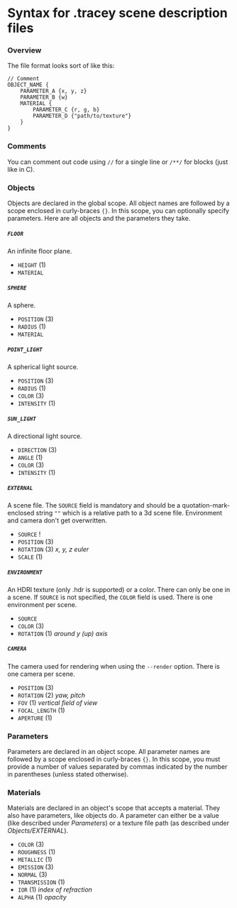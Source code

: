 # Syntax for .tracey scene description files

### Overview
The file format looks sort of like this:
``` JS
// Comment
OBJECT_NAME {
    PARAMETER_A {x, y, z}
    PARAMETER_B {w}
    MATERIAL {
        PARAMETER_C {r, g, b}
        PARAMETER_D {"path/to/texture"}
    }
}
```

### Comments
You can comment out code using `//` for a single line or `/**/` for blocks (just like in C).

### Objects
Objects are declared in the global scope. All object names are followed by a scope enclosed in curly-braces `{}`. In this scope, you can optionally specify parameters. Here are all objects and the parameters they take.  

##### `FLOOR`
An infinite floor plane.  
+ `HEIGHT` (1)
+ `MATERIAL`

##### `SPHERE`
A sphere.  
+ `POSITION` (3)
+ `RADIUS` (1)
+ `MATERIAL`

##### `POINT_LIGHT`
A spherical light source.  
+ `POSITION` (3)
+ `RADIUS` (1)
+ `COLOR` (3)
+ `INTENSITY` (1)

##### `SUN_LIGHT`
A directional light source.  
+ `DIRECTION` (3)
+ `ANGLE` (1)
+ `COLOR` (3)
+ `INTENSITY` (1)

##### `EXTERNAL`
A scene file. The `SOURCE` field is mandatory and should be a quotation-mark-enclosed string `""` which is a relative path to a 3d scene file. Environment and camera don't get overwritten.
+ `SOURCE` !
+ `POSITION` (3)
+ `ROTATION` (3) *x, y, z euler*
+ `SCALE` (1)

##### `ENVIRONMENT`
An HDRI texture (only .hdr is supported) or a color. There can only be one in a scene. If `SOURCE` is not specified, the `COLOR` field is used. There is one environment per scene.
+ `SOURCE`
+ `COLOR` (3)
+ `ROTATION` (1) *around y (up) axis*

##### `CAMERA`
The camera used for rendering when using the `--render` option. There is one camera per scene.
+ `POSITION` (3)
+ `ROTATION` (2) *yaw, pitch*
+ `FOV` (1) *vertical field of view*
+ `FOCAL_LENGTH` (1)
+ `APERTURE` (1)

### Parameters
Parameters are declared in an object scope. All parameter names are followed by a scope enclosed in curly-braces `{}`. In this scope, you must provide a number of values separated by commas indicated by the number in parentheses (unless stated otherwise).  

### Materials
Materials are declared in an object's scope that accepts a material. They also have parameters, like objects do. A parameter can either be a value (like described under *Parameters*) or a texture file path (as described under *Objects/EXTERNAL*).
+ `COLOR` (3)
+ `ROUGHNESS` (1)
+ `METALLIC` (1)
+ `EMISSION` (3)
+ `NORMAL` (3)
+ `TRANSMISSION` (1)
+ `IOR` (1) *index of refraction*
+ `ALPHA` (1) *opacity*
